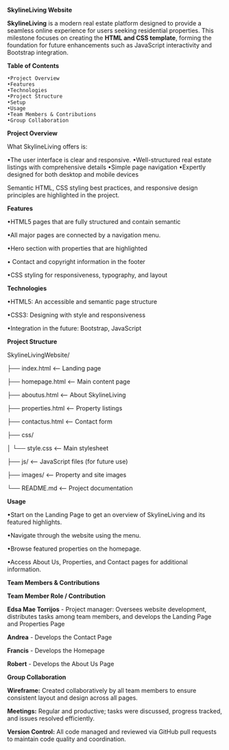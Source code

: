 **SkylineLiving Website**


**SkylineLiving** is a modern real estate platform designed to provide a seamless online experience for users seeking residential properties. This milestone focuses on creating the **HTML and CSS template**, forming the foundation for future enhancements such as JavaScript interactivity and Bootstrap integration.



**Table of Contents**

    •Project Overview
    •Features
    •Technologies
    •Project Structure
    •Setup
    •Usage
    •Team Members & Contributions
    •Group Collaboration



**Project Overview**

What SkylineLiving offers is:

   •The user interface is clear and responsive.
   •Well-structured real estate listings with comprehensive details
   •Simple page navigation
   •Expertly designed for both desktop and mobile devices
   
Semantic HTML, CSS styling best practices, and responsive design principles are highlighted in the project.



**Features**

  •HTML5 pages that are fully structured and contain semantic 
  
  •All major pages are connected by a navigation menu.
  
  •Hero section with properties that are highlighted
  
  • Contact and copyright information in the footer
  
  •CSS styling for responsiveness, typography, and layout



**Technologies**

 •HTML5: An accessible and semantic page structure
 
 •CSS3: Designing with style and responsiveness
 
 •Integration in the future: Bootstrap, JavaScript


 
**Project Structure**

SkylineLivingWebsite/

├── index.html          <-- Landing page

├── homepage.html       <-- Main content page

├── aboutus.html        <-- About SkylineLiving

├── properties.html     <-- Property listings

├── contactus.html      <-- Contact form

├── css/

│   └── style.css       <-- Main stylesheet

├── js/                 <-- JavaScript files (for future use)

├── images/             <-- Property and site images

└── README.md           <-- Project documentation



**Usage**

•Start on the Landing Page to get an overview of SkylineLiving and its featured highlights.

•Navigate through the website using the menu.

•Browse featured properties on the homepage.

•Access About Us, Properties, and Contact pages for additional information.


**Team Members & Contributions**

**Team Member	Role / Contribution**

**Edsa Mae Torrijos** - 	Project manager: Oversees website development, distributes tasks among team members, and develops the Landing Page and Properties Page

**Andrea**	- Develops the Contact Page

**Francis**	- Develops the Homepage

**Robert**	- Develops the About Us Page



**Group Collaboration**

**Wireframe:** Created collaboratively by all team members to ensure consistent layout and design across all pages.

**Meetings:** Regular and productive; tasks were discussed, progress tracked, and issues resolved efficiently.

**Version Control:** All code managed and reviewed via GitHub pull requests to maintain code quality and coordination.

